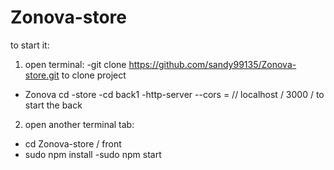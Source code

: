 # Zonova-store
to start it:
1) open terminal:
-git clone https://github.com/sandy99135/Zonova-store.git to clone project
- Zonova cd -store
-cd back1
-http-server --cors = // localhost / 3000 / to start the back
2) open another terminal tab:
- cd Zonova-store / front
- sudo npm install
-sudo npm start
